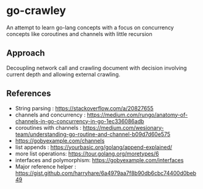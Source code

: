 # go-crawley
An attempt to learn go-lang concepts with a focus on concurrency concepts like coroutines and channels with little recursion

## Approach
Decoupling network call and crawling document with decision involving current depth and allowing external crawling.

## References
- String parsing : https://stackoverflow.com/a/20827655
- channels and concurrency : https://medium.com/rungo/anatomy-of-channels-in-go-concurrency-in-go-1ec336086adb
- coroutines with channels : https://medium.com/wesionary-team/understanding-go-routine-and-channel-b09d7d60e575
- https://gobyexample.com/channels
- list appends : https://yourbasic.org/golang/append-explained/
- more list operations: https://tour.golang.org/moretypes/6
- interfaces and polymorphism: https://gobyexample.com/interfaces
- Major reference helper : https://gist.github.com/harryhare/6a4979aa7f8b90db6cbc74400d0beb49
